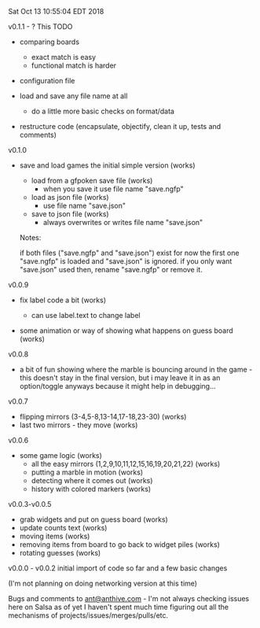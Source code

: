 Sat Oct 13 10:55:04 EDT 2018


v0.1.1 - ?  This TODO

  - comparing boards
    - exact match is easy
    - functional match is harder

  - configuration file

  - load and save any file name at all
    - do a little more basic checks on format/data

  - restructure code (encapsulate, objectify, clean it up, tests and comments)


v0.1.0
  - save and load games the initial simple version (works)
    - load from a gfpoken save file (works)
      - when you save it use file name "save.ngfp"
    - load as json file (works)
      - use file name "save.json"
    - save to json file (works)
      - always overwrites or writes file name "save.json"


    Notes:

      if both files ("save.ngfp" and "save.json") exist for now
    the first one "save.ngfp" is loaded and "save.json" is 
    ignored.  if you only want "save.json" used then, rename 
    "save.ngfp" or remove it.


v0.0.9

  - fix label code a bit (works)
    - can use label.text to change label

  - some animation or way of showing what happens on guess board (works)


v0.0.8

  - a bit of fun showing where the marble is bouncing
    around in the game - this doesn't stay in the final
    version, but i may leave it in as an option/toggle
    anyways because it might help in debugging...


v0.0.7


  - flipping mirrors (3-4,5-8,13-14,17-18,23-30) (works)
  - last two mirrors - they move (works)


v0.0.6

  - some game logic (works)
    - all the easy mirrors (1,2,9,10,11,12,15,16,19,20,21,22) (works)
    - putting a marble in motion (works)
    - detecting where it comes out (works)
    - history with colored markers (works)


v0.0.3-v0.0.5

  - grab widgets and put on guess board (works)
  - update counts text (works)
  - moving items (works)
  - removing items from board to go back to widget piles (works)
  - rotating guesses (works)


v0.0.0 - v0.0.2
  initial import of code so far and a few basic changes



  (I'm not planning on doing networking version at this time)

  Bugs and comments to ant@anthive.com - I'm not always checking
issues here on Salsa as of yet I haven't spent much time figuring
out all the mechanisms of projects/issues/merges/pulls/etc.
